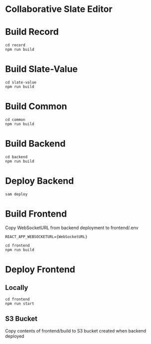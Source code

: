 # Collaborative Slate Editor

# Build Record

```
cd record
npm run build
```

# Build Slate-Value

```
cd slate-value
npm run build
```

# Build Common

```
cd common
npm run build
```

# Build Backend

```
cd backend
npm run build
```

# Deploy Backend

```
sam deploy
```

# Build Frontend

Copy WebSocketURL from backend deployment to frontend/.env

```
REACT_APP_WEBSOCKETURL={WebSocketURL}
```

```
cd frontend
npm run build
```

# Deploy Frontend

## Locally

```
cd frontend
npm run start
```

## S3 Bucket

Copy contents of frontend/build to S3 bucket created when backend deployed
